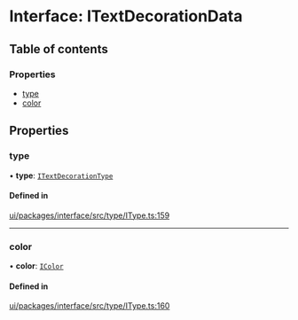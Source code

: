 # Interface: ITextDecorationData

## Table of contents

### Properties

- [type](ITextDecorationData.md#type)
- [color](ITextDecorationData.md#color)

## Properties

### type

• **type**: [`ITextDecorationType`](../modules.md#itextdecorationtype)

#### Defined in

[ui/packages/interface/src/type/IType.ts:159](https://github.com/leaferjs/leafer-ui/blob/d5b15f5/packages/interface/src/type/IType.ts#L159)

___

### color

• **color**: [`IColor`](../modules.md#icolor)

#### Defined in

[ui/packages/interface/src/type/IType.ts:160](https://github.com/leaferjs/leafer-ui/blob/d5b15f5/packages/interface/src/type/IType.ts#L160)

